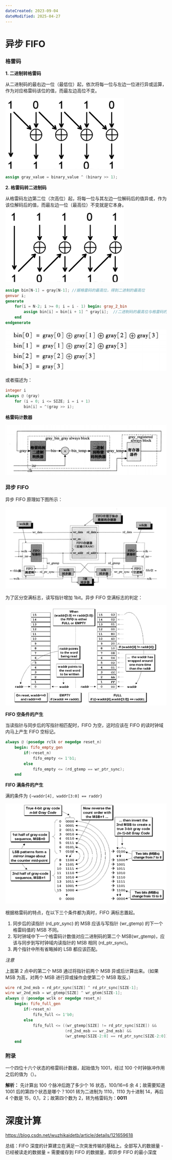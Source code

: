 ```yaml
---
dateCreated: 2023-09-04
dateModified: 2025-04-27
---
```

# 异步 FIFO

### 格雷码

**1. 二进制转格雷码**

从二进制码的最右边一位（最低位）起，依次将每一位与左边一位进行异或运算，作为对应格雷码该位的值，而最左边高位不变。

![](bin2gray.png)

```verilog
assign gray_value = binary_value ^ (binary >> 1);
```

**2. 格雷码转二进制码**

从格雷码左边第二位（次高位）起，将每一位与其左边一位解码后的值异或，作为该位解码后的值，而最左边一位（最高位）不变就是它本身。![](gray2bin.png)

```verilog
assign bin[N-1] = gray[N-1]; //据格雷码的最高位，得到二进制的最高位
genvar i;
generate
    for(i = N-2; i >= 0; i = i - 1) begin: gray_2_bin
        assign bin[i] = bin[i + 1] ^ gray[i];  //二进制码的最高位与格雷码的次高位相异或，得到二进制的次高位
    end
endgenerate
```

![](gray2bintrait.png)

或者描述为：

```verilog
integer i
always @ (gray)
    for (i = 0; i <= SIZE; i = i + 1)
        bin[i] = ^(gray >> i);
```

**格雷码计数器**

![](gray_counter.png)

### 异步 FIFO

异步 FIFO 原理如下图所示：

![](IntegratedCircuit/JobInterview/FIFO/async_fifo.png)

为了区分空满标志，读写指针增加 1bit。异步 FIFO 空满标志的判定：

![](异步FIFO空满标志判定.png)

**FIFO 空条件的产生**

当读指针与同步后的写指针相匹配时，FIFO 为空，这时应该在 FIFO 的读时钟域内马上产生 FIFO 空标记。

```verilog
always @ (posedge rclk or negedge reset_n)
    begin: fifo_empty_gen
        if(~reset_n)
            fifo_empty <= 1'b1;
        else
            fifo_empty <= (rd_gtemp == wr_ptr_sync);
    end
```

**FIFO 满条件的产生**

满的条件为 `{~waddr[4], waddr[3:0] == raddr}`

![](GrayCodetrait.png)

根据格雷码的特点，在以下三个条件都为真时，FIFO 满标志置起。

1. 同步后的读指针 (rd_ptr_sync) 的 MSB 应该与写指针 (wr_gtemp) 的下一个格雷码值的 MSB 不同。
2. 写时钟域中下一个格雷码计数值对应二进制码的第二个 MSB(wr_gtemp)，应该与同步到写时钟域内读指针的 MSB 相同 (rd_ptr_sync)。
3. 两个指针中所有省略掉的 LSB 都应该匹配。

*注意*

上面第 2 点中的第二个 MSB 通过将指针前两个 MSB 异或后计算出来。（如果 MSB 为高，对两个 MSB 进行异或操作会使第二个 MSB 取反。）

```verilog
wire rd_2nd_msb = rd_ptr_sync[SIZE] ^ rd_ptr_sync[SIZE-1];
wire wr_2nd_msb = wr_gtemp[SIZE] ^ wr_gtem[SIZE-1];
always @ (posedge wclk or negedge reset_n)
    begin: fifo_full_gen
        if(~reset_n)
            fifo_full <= 1'b0;
        else
            fifo_full <= ((wr_gtemp[SIZE] != rd_ptr_sync[SIZE]) &&
                          (rd_2nd_msb == wr_2nd_msb) &&
                          (wr_gtemp[SIZE-2:0] == rd_ptr_sync[SIZE-2:0]));
    end
```

### 附录

一个四位十六个状态的格雷码计数器，起始值为 1001，经过 100 个时钟脉冲作用之后的值为（）。

**解析：** 先计算出 100 个脉冲后跑了多少个 16 状态，100/16=6 余 4；故需要知道 1001 后的第四个状态是哪个？1001 转为二进制为 1110，1110 为十进制 14，再后 4 个数是 15，0,1，2；故第四个数为 2，转为格雷码为：**0011**

# 深度计算

https://blog.csdn.net/wuzhikaidetb/article/details/121659618

总结：FIFO 深度的计算建立在满足一次突发传输的基础上。全部写入的数据量 - 已经被读走的数据量 = 需要缓存到 FIFO 的数据量，即异步 FIFO 的最小深度
